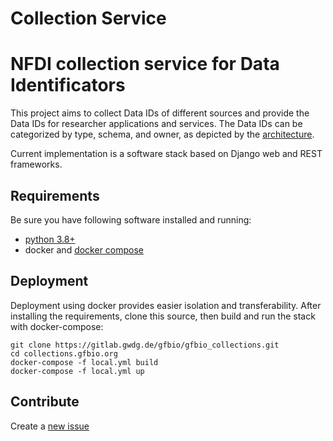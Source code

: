 
Collection Service
====================

# NFDI collection service for Data Identificators

This project aims to collect Data IDs of different sources and provide the Data IDs for researcher applications and services.
The Data IDs can be categorized by type, schema, and owner, as depicted by the
[architecture](https://drive.google.com/file/d/1vhseWbXVzK9OCsqd00fmZaQ2CEmMfCbi/view?usp=sharing). 

Current implementation is a software stack based on Django web and REST frameworks.

## Requirements 

Be sure you have following software installed and running:
* [python 3.8+](https://www.python.org/downloads/)
* docker and [docker compose](https://docs.docker.com/compose/install/)

## Deployment

Deployment using docker provides easier isolation and transferability.
After installing the requirements, clone this source, then build and run the stack with docker-compose:
                            
```
git clone https://gitlab.gwdg.de/gfbio/gfbio_collections.git
cd collections.gfbio.org
docker-compose -f local.yml build
docker-compose -f local.yml up
``` 


## Contribute

Create a [new issue](https://gitlab.gwdg.de/gfbio/nfdi_collection/-/issues/new?issue%5Bassignee_id%5D=&issue%5Bmilestone_id%5D=)
